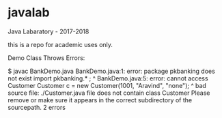 # javalab
Java Labaratory - 2017-2018

this is a repo for academic uses only.

Demo Class Throws Errors:

$ javac BankDemo.java
BankDemo.java:1: error: package pkbanking does not exist
import pkbanking.* ;
^
BankDemo.java:5: error: cannot access Customer
    Customer c = new Customer(1001, "Aravind", "none");
    ^
  bad source file: ./Customer.java
    file does not contain class Customer
    Please remove or make sure it appears in the correct subdirectory of
the sourcepath.
2 errors

